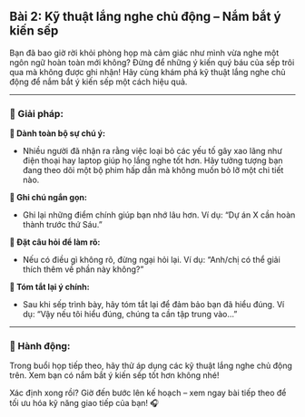 ## Bài 2: Kỹ thuật lắng nghe chủ động – Nắm bắt ý kiến sếp

Bạn đã bao giờ rời khỏi phòng họp mà cảm giác như mình vừa nghe một ngôn ngữ hoàn toàn mới không? Đừng để những ý kiến quý báu của sếp trôi qua mà không được ghi nhận! Hãy cùng khám phá kỹ thuật lắng nghe chủ động để nắm bắt ý kiến sếp một cách hiệu quả.

---

### 📌 Giải pháp:

**🔹 Dành toàn bộ sự chú ý:**
- Nhiều người đã nhận ra rằng việc loại bỏ các yếu tố gây xao lãng như điện thoại hay laptop giúp họ lắng nghe tốt hơn. Hãy tưởng tượng bạn đang theo dõi một bộ phim hấp dẫn mà không muốn bỏ lỡ một chi tiết nào.

**🔹 Ghi chú ngắn gọn:**
- Ghi lại những điểm chính giúp bạn nhớ lâu hơn. Ví dụ: “Dự án X cần hoàn thành trước thứ Sáu.”

**🔹 Đặt câu hỏi để làm rõ:**
- Nếu có điều gì không rõ, đừng ngại hỏi lại. Ví dụ: “Anh/chị có thể giải thích thêm về phần này không?”

**🔹 Tóm tắt lại ý chính:**
- Sau khi sếp trình bày, hãy tóm tắt lại để đảm bảo bạn đã hiểu đúng. Ví dụ: “Vậy nếu tôi hiểu đúng, chúng ta cần tập trung vào…”

---

### 🚀 Hành động:

Trong buổi họp tiếp theo, hãy thử áp dụng các kỹ thuật lắng nghe chủ động trên. Xem bạn có nắm bắt ý kiến sếp tốt hơn không nhé!

Xác định xong rồi? Giờ đến bước lên kế hoạch – xem ngay bài tiếp theo để tối ưu hóa kỹ năng giao tiếp của bạn! 🎧